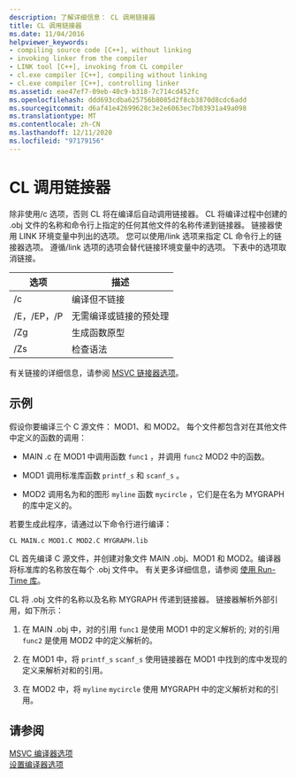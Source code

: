```yaml
---
description: 了解详细信息： CL 调用链接器
title: CL 调用链接器
ms.date: 11/04/2016
helpviewer_keywords:
- compiling source code [C++], without linking
- invoking linker from the compiler
- LINK tool [C++], invoking from CL compiler
- cl.exe compiler [C++], compiling without linking
- cl.exe compiler [C++], controlling linker
ms.assetid: eae47ef7-09eb-40c9-b318-7c714cd452fc
ms.openlocfilehash: ddd693cdba625756b8085d2f8cb3870d8cdc6add
ms.sourcegitcommit: d6af41e42699628c3e2e6063ec7b03931a49a098
ms.translationtype: MT
ms.contentlocale: zh-CN
ms.lasthandoff: 12/11/2020
ms.locfileid: "97179156"
---
```

# <a name="cl-invokes-the-linker"></a>CL 调用链接器

除非使用/c 选项，否则 CL 将在编译后自动调用链接器。 CL 将编译过程中创建的 .obj 文件的名称和命令行上指定的任何其他文件的名称传递到链接器。 链接器使用 LINK 环境变量中列出的选项。 您可以使用/link 选项来指定 CL 命令行上的链接器选项。 遵循/link 选项的选项会替代链接环境变量中的选项。 下表中的选项取消链接。

|选项|描述|
|------------|-----------------|
|/c|编译但不链接|
|/E，/EP，/P|无需编译或链接的预处理|
|/Zg|生成函数原型|
|/Zs|检查语法|

有关链接的详细信息，请参阅 [MSVC 链接器选项](linker-options.md)。

## <a name="example"></a>示例

假设你要编译三个 C 源文件： MOD1、和 MOD2。 每个文件都包含对在其他文件中定义的函数的调用：

- MAIN .c 在 MOD1 中调用函数 `func1` ，并调用 `func2` MOD2 中的函数。

- MOD1 调用标准库函数 `printf_s` 和 `scanf_s` 。

- MOD2 调用名为和的图形 `myline` 函数 `mycircle` ，它们是在名为 MYGRAPH 的库中定义的。

若要生成此程序，请通过以下命令行进行编译：

```
CL MAIN.c MOD1.C MOD2.C MYGRAPH.lib
```

CL 首先编译 C 源文件，并创建对象文件 MAIN .obj、MOD1 和 MOD2。编译器将标准库的名称放在每个 .obj 文件中。 有关更多详细信息，请参阅 [使用 Run-Time 库](md-mt-ld-use-run-time-library.md)。

CL 将 .obj 文件的名称以及名称 MYGRAPH 传递到链接器。 链接器解析外部引用，如下所示：

1. 在 MAIN .obj 中，对的引用 `func1` 是使用 MOD1 中的定义解析的; 对的引用 `func2` 是使用 MOD2 中的定义解析的。

1. 在 MOD1 中，将 `printf_s` `scanf_s` 使用链接器在 MOD1 中找到的库中发现的定义来解析对和的引用。

1. 在 MOD2 中，将 `myline` `mycircle` 使用 MYGRAPH 中的定义解析对和的引用。

## <a name="see-also"></a>请参阅

[MSVC 编译器选项](compiler-options.md)<br/>
[设置编译器选项](compiler-command-line-syntax.md)
